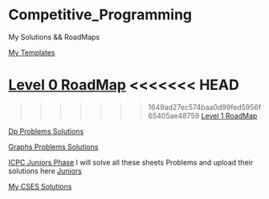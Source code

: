 # Competitive_Programming

My Solutions && RoadMaps

[My Templates](https://github.com/Shaf3eii/Competitive_Programming/tree/main/Templates)

[Level 0 RoadMap](https://github.com/Shaf3eii/Competitive_Programming/blob/main/RoadMaps/Level0.rd.md)
<<<<<<< HEAD
=======

>>>>>>> 1649ad27ec574baa0d99fed5956f65405ae48759
[Level 1 RoadMap](https://github.com/Shaf3eii/Competitive_Programming/blob/main/RoadMaps/Level1.rd.md)

[Dp Problems Solutions](https://github.com/Shaf3eii/Competitive_Programming/tree/main/DP_problems)

[Graphs Problems Solutions](https://github.com/Shaf3eii/Competitive_Programming/tree/main/Graph_problems)

[ICPC Juniors Phase](https://codeforces.com/group/u3Ii79X3NY/contests)
I will solve all these sheets Problems and upload their solutions here [Juniors](https://github.com/Shaf3eii/Competitive_Programming/tree/main/ICPC%20Assiut%20University%20Training%20-%20Juniors%20Phase%201%20Sheets)

[My CSES Solutions](https://github.com/Shaf3eii/Competitive_Programming/tree/main/CSES)
